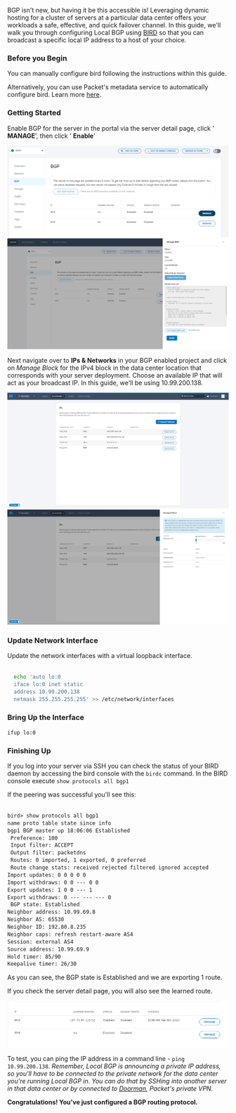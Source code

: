 <!-- <meta>
{
    "title":"Route BGP with BIRD",
    "description":"Configuring BGP Announcer BIRD for Local BGP Access",
    "tag":["Route BGP", "BIRD"],
    "seo-title": "Route BGP with BIRD - Packet Technical Guides",
    "seo-description": "Route BGP with BIRD on Packet",
    "og-title": "Route BGP with BIRD",
    "og-description":"Route BGP with BIRD on Packet"  
}
</meta> -->

BGP isn't new, but having it be this accessible is! Leveraging dynamic hosting for a cluster of servers at a particular data center offers your workloads a safe, effective, and quick failover channel. In this guide, we'll walk you through configuring Local BGP using [BIRD](http://bird.network.cz/) so that you can broadcast a specific local IP address to a host of your choice.


### Before you Begin

You can manually configure bird following the instructions within this guide.

Alternatively, you can use Packet's metadata service to automatically configure bird. Learn more [here](https://www.packet.com/resources/guides/bird/).


### Getting Started

Enable BGP for the server in the portal via the server detail page, click ' **MANAGE**', then click ' **Enable**'

![enable-bgp-1](/images/route-bgp-with-bird/enable-bgp-1.png)
![enable-bgp-2](/images/route-bgp-with-bird/enable-bgp-2.png)

Next navigate over to **IPs & Networks** in your BGP enabled project and click on _Manage Block_ for the IPv4 block in the data center location that corresponds with your server deployment. Choose an available IP that will act as your broadcast IP. In this guide, we'll be using 10.99.200.138.

![manage-ips](/images/route-bgp-with-bird/manage-ips-new.png)
![manage-ips-2](/images/route-bgp-with-bird/manage-ips-2-new.png)


### Update Network Interface

Update the network interfaces with a virtual loopback interface.

```bash

  echo 'auto lo:0
  iface lo:0 inet static
  address 10.99.200.138
  netmask 255.255.255.255' >> /etc/network/interfaces
```

### Bring Up the Interface

```bash
ifup lo:0
```

### Finishing Up

If you log into your server via SSH you can check the status of your BIRD daemon by accessing the bird console with the `birdc` command. In the BIRD console execute `show protocols all bgp1`

If the peering was successful you'll see this:

```default

bird> show protocols all bgp1
name proto table state since info
bgp1 BGP master up 18:06:06 Established
 Preference: 100
 Input filter: ACCEPT
 Output filter: packetdns
 Routes: 0 imported, 1 exported, 0 preferred
 Route change stats: received rejected filtered ignored accepted
Import updates: 0 0 0 0 0
Import withdraws: 0 0 --- 0 0
Export updates: 1 0 0 --- 1
Export withdraws: 0 --- --- --- 0
 BGP state: Established
Neighbor address: 10.99.69.8
Neighbor AS: 65530
Neighbor ID: 192.80.8.235
Neighbor caps: refresh restart-aware AS4
Session: external AS4
Source address: 10.99.69.9
Hold timer: 85/90
Keepalive timer: 26/30
```

As you can see, the BGP state is Established and we are exporting 1 route.

If you check the server detail page, you will also see the learned route.

![server-details](/images/route-bgp-with-bird/server-details-new.png)

To test, you can ping the IP address in a command line - `ping 10.99.200.138`. _Remember, Local BGP is announcing a private IP address, so you'll have to be connected to the private network for the data center you're running Local BGP in. You can do that by SSHing into another server in that data center or by connected to [Doorman](https://www.packet.com/developers/docs/network/basic/doorman), Packet's private VPN._

**Congratulations! You've just configured a BGP routing protocol.**
